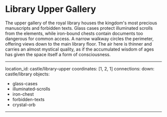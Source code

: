 # Library Upper Gallery

The upper gallery of the royal library houses the kingdom's most precious manuscripts and forbidden texts. Glass cases protect illuminated scrolls from the elements, while iron-bound chests contain documents too dangerous for common access. A narrow walkway circles the perimeter, offering views down to the main library floor. The air here is thinner and carries an almost mystical quality, as if the accumulated wisdom of ages has given the space itself a form of consciousness.

---
location_id: castle/library-upper
coordinates: [1, 2, 1]
connections:
  down: castle/library
objects:
  - glass-cases
  - illuminated-scrolls
  - iron-chest
  - forbidden-texts
  - crystal-orb
---